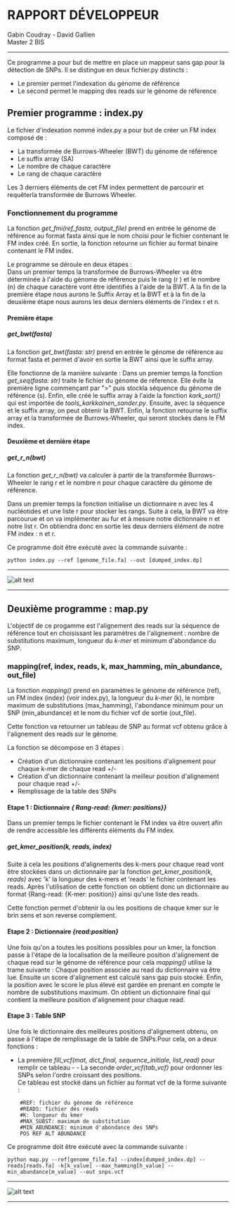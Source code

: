 # RAPPORT DÉVELOPPEUR
Gabin Coudray - David Gallien  
Master 2 BIS
***
Ce programme a pour but de mettre en place un mappeur sans gap pour la détection de SNPs. Il se distingue en deux fichier.py distincts :
- Le premier permet l'indexation du génome de référence
- Le second permet le mapping des reads sur le génome de référence



## Premier programme : index.py

Le fichier d'indexation nommé index.py a pour but de créer un FM index 
composé de :
- La transformée de Burrows-Wheeler (BWT) du génome de référence
- Le suffix array (SA)
- Le nombre de chaque caractère
- Le rang de chaque caractère

Les 3 derniers éléments de cet FM index permettent de parcourir et requêterla transformée de Burrows Wheeler.


### Fonctionnement du programme 
La fonction *get_fmi(ref_fasta, output_file)* prend en entrée le génome de référence au format fasta ainsi que le nom choisi pour le fichier contenant le FM index créé. En sortie, la fonction retourne un fichier au format binaire contenant le FM index.

Le programme se déroule en deux étapes :  
Dans un premier temps la transformée de Burrows-Wheeler va être déterminée à l'aide du génome de référence puis le rang (r ) et le nombre (n) de chaque caractère vont être identifiés à l'aide de la BWT. A la fin de la première étape nous aurons le Suffix Array et la BWT et à la fin de la deuxième étape nous aurons les deux derniers éléments de l'index r et n.

#### Première étape
##### get_bwt(fasta)
La fonction *get_bwt(fasta: str)* prend en entrée le génome de référence au format fasta et permet d'avoir en sortie la BWT ainsi que le suffix array. 

Elle fonctionne de la manière suivante : 
Dans un premier temps la fonction *get_seq(fasta: str)* traite le fichier du génome de réference. Elle évite la première ligne commençant par ">" puis stockla séquence du génome de référence (s). Enfin, elle créé le suffix array à l'aide la fonction *kark_sort()* qui est importée de *tools_karkkainen_sander.py*. Ensuite, avec la séquence et le suffix array, on peut obtenir la BWT. Enfin, la fonction retourne le suffix array et la transformée de Burrows-Wheeler, qui seront stockés dans le FM index.

#### Deuxième et dernière étape
##### get_r_n(bwt) 
  
La fonction *get_r_n(bwt)* va calculer à partir de la transformée Burrows-Wheeler le rang r et le nombre n pour chaque caractère du génome de référence.
 
Dans un premier temps la fonction initialise un dictionnaire n avec les 4 nucléotides et une liste r pour stocker les rangs. Suite à cela, la BWT va être parcourue et on va implémenter au fur et à mesure notre dictionnaire n et notre list r. On obtiendra donc en sortie les deux derniers élément de notre FM index : n et r. 

Ce programme doit être exécuté avec la commande suivante :

```shell script
python index.py --ref [genome_file.fa] --out [dumped_index.dp]
```
***

![alt text](index_diag.png "Diagramme représentant le programme index.py")

***
## Deuxième programme : map.py 
L'objectif de ce progamme est l'alignement des reads sur la séquence de référence tout en choisissant les paramètres de l'alignement : nombre de substitutions maximum, longueur du *k-mer* et minimum d'abondance du SNP.


### mapping(ref, index, reads, k, max_hamming, min_abundance, out_file)

La fonction *mapping()* prend en paramètres le génome de référence (ref), un FM index (index) (voir index.py), la longueur du *k-mer* (k), le nombre maximum de substitutions (max_hamming), l'abondance minimum pour un SNP (min_abundance) et le nom du fichier vcf de sortie (out_file).

Cette fonction va retourner un tableau de SNP au format vcf obtenu grâce à l'alignement des reads sur le génome.

La fonction se décompose en 3 étapes :
- Création d'un dictionnaire contenant les positions d'alignement pour chaque 
k-mer de chaque read +/- 
- Création d'un dictionnaire contenant la meilleur position d'alignement pour 
chaque read +/-
- Remplissage de la table des SNPs

#### Etape 1 : Dictionnaire *{ Rang-read: {kmer: positions}}*
Dans un premier temps le fichier contenant le FM index va être ouvert afin de rendre 
accessible les différents éléments du FM index.


##### get_kmer_position(k, reads, index)
Suite à cela les positions d'alignements des k-mers pour chaque read vont être stockées dans un dictionnaire par la fonction *get_kmer_position(k, reads)* avec 'k' la longueur des k-mers et 'reads' le fichier contenant les reads. Après l'utilisation de cette fonction on obtient donc un dictionnaire au format {Rang-read: {K-mer: position}} ainsi qu'une liste des reads.

Cette fonction permet d'obtenir la ou les positions de chaque kmer sur le brin sens et son reverse complement.

#### Etape 2 : Dictionnaire <i>{read:position}</i> 
Une fois qu'on a toutes les positions possibles pour un kmer, la fonction passe à l'étape de la localisation de la meilleure position d'alignement de chaque read sur le génome de référence pour cela *mapping()* utilise la trame suivante : 
Chaque position associée au read du dictionnaire va être lue. Ensuite un score d'alignement est calculé sans gap puis stocké. Enfin, la position avec le score le plus élevé est gardée en prenant en compte le nombre de substitutions maximum. On obtient un dictionnaire final qui contient la meilleure position d'alignement pour chaque read.

#### Etape 3 : Table SNP
Une fois le dictionnaire des meilleures positions d'alignement obtenu, on passe à l'étape de remplissage de la table de SNPs.Pour cela, on a deux fonctions :  
- La première *fill_vcf(mat, dict_final, sequence_initiale, list_read)* pour remplir ce tableau - - La seconde *order_vcf(tab_vcf)* pour ordonner les SNPs selon l'ordre croissant des positions.  
Ce tableau est stocké dans un fichier au format vcf de la forme suivante :

```shell script
    #REF: fichier du génome de référence
    #READS: fichier des reads
    #K: longueur du kmer
    #MAX_SUBST: maximum de substitution
    #MIN_ABUNDANCE: minimum d'abondance des SNPs
    POS REF ALT ABUNDANCE
````

Ce programme doit être exécuté avec la commande suivante :

```shell script
python map.py --ref[genome_file.fa] --index[dumped_index.dp] --reads[reads.fa] -k[k_value] --max_hamming[h_value] --min_abundance[m_value] --out snps.vcf
```
***

![alt text](diagmap.png "Diagramme représentant le programme map.py")

***



  






